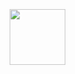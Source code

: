 <div id="header" align="center">
  <img src="[https://media.giphy.com/media/M9gbBd9nbDrOTu1Mqx/giphy.gif](https://media.giphy.com/media/bGgsc5mWoryfgKBx1u/giphy.gif)https://media.giphy.com/media/bGgsc5mWoryfgKBx1u/giphy.gif" width="100"/>
</div>
